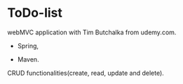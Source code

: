 # ToDo-list
webMVC application with Tim Butchalka from udemy.com. 

- Spring, 

- Maven.

CRUD functionalities(create, read, update and delete).
